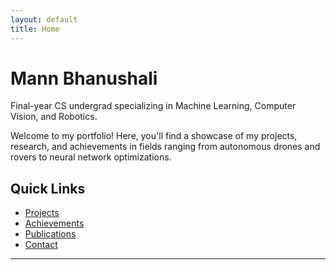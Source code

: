```yaml
---
layout: default
title: Home
---
```


# Mann Bhanushali
Final-year CS undergrad specializing in Machine Learning, Computer Vision, and Robotics.

Welcome to my portfolio! Here, you'll find a showcase of my projects, research, and achievements in fields ranging from autonomous drones and rovers to neural network optimizations.

## Quick Links
- [Projects](./projects.md)
- [Achievements](./achievements.md)
- [Publications](./publications.md)
- [Contact](./contact.md)

---

